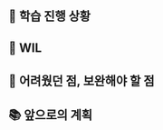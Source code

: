 ## 📌 학습 진행 상황 <!-- 이번주에 학습한 내용을 작성해주세요 --> 

## 🔗 WIL <!-- 2주 동안 학습하면서 기록한 것이 있다면 그 링크를 작성해주세요. --> 

## 🫠 어려웠던 점, 보완해야 할 점  <!-- 어려웠던 학습 내용이 있나요? --> 

## 📚 앞으로의 계획  <!-- 다음 주는 어떻게 학습할 계획인가요? --> 
